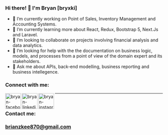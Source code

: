 ### Hi there! 👋 I'm Bryan [bryxki]

- 🔭 I’m currently working on Point of Sales, Inventory Management and Accounting Systems.
- 🌱 I’m currently learning more about React, Redux, Bootstrap 5, Next.Js and Laravel.
- 👯 I’m looking to collaborate on projects involving financial analysis and data analytics.
- 🤔 I’m looking for help with the the documentation on business logic, models, and processes from a point of view of the domain expert and its stakeholders.
- 💬 Ask me about APIs, back-end modelling, business reporting and business intellegence.

### Connect with me: 

[<img align="left" alt="bryan-facebook" width="50px" src="https://img.icons8.com/fluent/50/000000/facebook-new.png"/>](https://www.facebook.com/bryxki/)
[<img align="left" alt="bryan-linkedin" width="50px" src="https://img.icons8.com/color/50/000000/linkedin.png"/>](https://www.linkedin.com/in/bryan-babon-31813190/)
[<img align="left" alt="bryan-instagram" width="50px" src="https://img.icons8.com/fluent/50/000000/instagram-new.png"/>](https://www.instagram.com/bryxki/)

---
<br/>

### Contact me:
### [brianzkee870@gmail.com](mailto:brianzkee870@gmail.com)
<br/>
